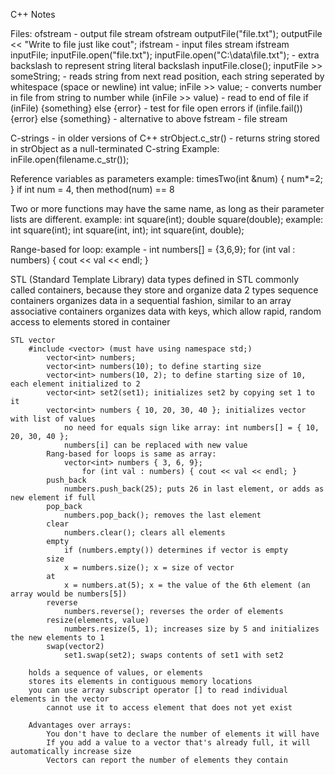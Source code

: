C++ Notes

Files:
	ofstream - output file stream
		ofstream outputFile("file.txt");
		outputFile << "Write to file just like cout";
	ifstream - input files stream
		ifstream inputFile;
			inputFile.open("file.txt");
			inputFile.open("C:\\data\\file.txt"); - extra backslash to represent string literal backslash
			inputFile.close();
			inputFile >> someString; - reads string from next read position, each string seperated by whitespace (space or newline)
			int value; inFile >> value; - converts number in file from string to number
			while (inFile >> value) - read to end of file
			if (inFile) {something} else {error} - test for file open errors
				if (infile.fail()) {error} else {something} - alternative to above
	fstream - file stream

C-strings - in older versions of C++
	strObject.c_str() - returns string stored in strObject as a null-terminated C-string
		Example: inFile.open(filename.c_str());

Reference variables as parameters
	example: timesTwo(int &num) { num*=2; }
		if int num = 4, then method(num) == 8

Two or more functions may have the same name, as long as their parameter lists are different.
	example: int square(int); double square(double);
	example: int square(int); int square(int, int); int square(int, double);

Range-based for loop:
	example - int numbers[] = {3,6,9};
				for (int val : numbers) { cout << val << endl; }

STL (Standard Template Library)
	data types defined in STL commonly called containers, because they store and organize data
		2 types
			sequence containers
				organizes data in a sequential fashion, similar to an array
			associative containers
				organizes data with keys, which allow rapid, random access to elements stored in container

	STL vector
		#include <vector> (must have using namespace std;)
			vector<int> numbers;
			vector<int> numbers(10); to define starting size
			vector<int> numbers(10, 2); to define starting size of 10, each element initialized to 2
			vector<int> set2(set1); initializes set2 by copying set 1 to it
			vector<int> numbers { 10, 20, 30, 40 }; initializes vector with list of values
				no need for equals sign like array: int numbers[] = { 10, 20, 30, 40 };
				numbers[i] can be replaced with new value
			Rang-based for loops is same as array:
				vector<int> numbers { 3, 6, 9};
					for (int val : numbers) { cout << val << endl; }
			push_back
				numbers.push_back(25); puts 26 in last element, or adds as new element if full
			pop_back
				numbers.pop_back(); removes the last element
			clear
				numbers.clear(); clears all elements
			empty
				if (numbers.empty()) determines if vector is empty
			size
				x = numbers.size(); x = size of vector
			at
				x = numbers.at(5); x = the value of the 6th element (an array would be numbers[5])
			reverse
				numbers.reverse(); reverses the order of elements
			resize(elements, value)
				numbers.resize(5, 1); increases size by 5 and initializes the new elements to 1
			swap(vector2)
				set1.swap(set2); swaps contents of set1 with set2

		holds a sequence of values, or elements
		stores its elements in contiguous memory locations
		you can use array subscript operator [] to read individual elements in the vector
			cannot use it to access element that does not yet exist

		Advantages over arrays:
			You don't have to declare the number of elements it will have
			If you add a value to a vector that's already full, it will automatically increase size
			Vectors can report the number of elements they contain


